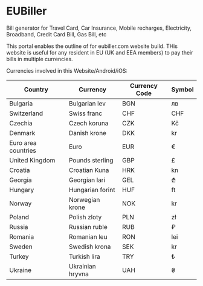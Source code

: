 # EUBiller
Bill generator for Travel Card, Car Insurance, Mobile recharges, Electricity, Broadband, Credit Card Bill, Gas Bill, etc

This portal enables the outline of for eubiller.com website build. THis website is useful for any resident in EU (UK and EEA members) to pay their bills in multiple currencies. 

Currencies involved in this Website/Android/iOS:

|    Country    |   Currency    | Currency Code |    Symbol     |
| ------------- | ------------- | ------------- | ------------- |
|   Bulgaria    | Bulgarian lev |     BGN       |      лв       |
|  Switzerland  |  Swiss franc  |     CHF       |     CHF       |
|    Czechia    |  Czech koruna |     CZK       |      Kč       |
|   Denmark     | Danish krone  |     DKK       |      kr       |
|Euro area countries|  Euro     |     EUR       |      €        |
|United Kingdom |Pounds sterling|     GBP       |      £        |
|    Croatia    | Croatian Kuna |     HRK       |      kn       |
|    Georgia    | Georgian lari |     GEL       |      ₾        |
|     Hungary   |Hungarian forint|     HUF       |     ft       |
|      Norway   |Norwegian krone|     NOK       |      kr       |
|      Poland   |  Polish zloty |     PLN       |      zł       |
|     Russia    | Russian ruble |     RUB       |       ₽       |
|     Romania   | Romanian leu  |     RON       |     lei       |
|     Sweden    | Swedish krona |     SEK       |      kr       |
|     Turkey    |  Turkish lira |     TRY       |       ₺       |
|    Ukraine    |Ukrainian hryvna |     UAH       |     ₴       |
